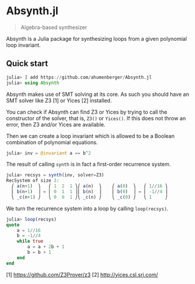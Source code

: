 # Absynth.jl
> Algebra-based synthesizer

Absynth is a Julia package for synthesizing loops from a given polynomial loop invariant.

## Quick start

```julia
julia> ] add https://github.com/ahumenberger/Absynth.jl
julia> using Absynth
```

Absynth makes use of SMT solving at its core. As such you should have an SMT solver like Z3 [1] or Yices [2] installed.

You can check if Absynth can find Z3 or Yices by trying to call the constructor of the solver, that is, `Z3()` or `Yices()`. If this does not throw an error, then Z3 and/or Yices are available.

Then we can create a loop invariant which is allowed to be a Boolean combination of polynomial equations.

```julia
julia> inv = @invariant a == b^2
```

The result of calling `synth` is in fact a first-order recurrence system.

```julia
julia> recsys = synth(inv, solver=Z3)
RecSystem of size 3:
  ⎛ a(n+1)  ⎞   ⎛ 1  2  1 ⎞⎛ a(n)  ⎞	⎛ a(0)  ⎞   ⎛ 1//16 ⎞
  ⎜ b(n+1)  ⎟ = ⎜ 0  1  1 ⎟⎜ b(n)  ⎟	⎜ b(0)  ⎟ = ⎜ -1//4 ⎟
  ⎝ _c(n+1) ⎠   ⎝ 0  0  1 ⎠⎝ _c(n) ⎠	⎝ _c(0) ⎠   ⎝ 1     ⎠
```

We turn the recurrence system into a loop by calling `loop(recsys)`.

```julia
julia> loop(recsys)
quote
    a = 1//16
    b = -1//4
    while true
        a = a + 2b + 1
        b = b + 1
    end
end
```


[1] https://github.com/Z3Prover/z3
[2] http://yices.csl.sri.com/
